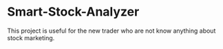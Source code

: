 # Smart-Stock-Analyzer
This project is useful for the new trader who are not know anything about stock marketing.

